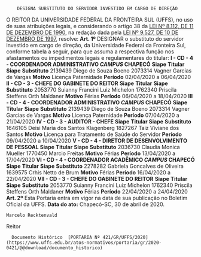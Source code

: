        DESIGNA SUBSTITUTO DO SERVIDOR INVESTIDO EM CARGO DE DIREÇÃO  

 O REITOR DA UNIVERSIDADE FEDERAL DA FRONTEIRA SUL (UFFS), no uso de suas atribuições legais, e considerando o artigo 38 da [LEI Nº 8.112, DE 11 DE DEZEMBRO DE 1990](http://www.planalto.gov.br/ccivil_03/LEIS/L8112cons.htm), na redação dada pela [LEI Nº 9.527, DE 10 DE DEZEMBRO DE 1997](http://www.planalto.gov.br/ccivil_03/LEIS/L9527.htm), resolve:   **Art. 1º**  DESIGNAR o substituto do servidor investido em cargo de direção, da Universidade Federal da Fronteira Sul, conforme tabela a seguir, para que assuma a respectiva função nos afastamentos ou impedimentos legais e regulamentares do titular: **I - CD - 4 - COORDENADOR ADMINISTRATIVO *CAMPUS*  CHAPECÓ**     **Siape**   **Titular**   **Siape**   **Substituto**     2139439   Diego de Souza Boeno   2073314   Vagner Garcias de Vargas     **Motivo**   Licença Paternidade   **Período**   02/04/2020 a 06/04/2020      **II - CD - 3 - CHEFE DO GABINETE DO REITOR**     **Siape**   **Titular**   **Siape**   **Substituto**     2053770   Suianny Francini Luiz Michelon   1762340   Priscila Steffens Orth Maldaner     **Motivo**   Férias   **Período**   06/04/2020 a 18/04/2020      **III - CD - 4 - COORDENADOR ADMINISTRATIVO *CAMPUS*  CHAPECÓ**     **Siape**   **Titular**   **Siape**   **Substituto**     2139439   Diego de Souza Boeno   2073314   Vagner Garcias de Vargas     **Motivo**   Licença Paternidade   **Período**   07/04/2020 a 21/04/2020      **IV - CD - 3 - AUDITOR - CHEFE**     **Siape**   **Titular**   **Siape**   **Substituto**     1646105   Deisi Maria dos Santos Klagenberg   1827267   Taiz Viviane dos Santos     **Motivo**   Licença para Tratamento de Saúde do Servidor   **Período**   09/04/2020 a 10/04/2020      **V - CD - 4 - DIRETOR DE DESENVOLVIMENTO DE PESSOAL**     **Siape**   **Titular**   **Siape**   **Substituto**     2036730   Claudia Monica Mueller   1770450   Marcio Freitas     **Motivo**   Férias   **Período**   13/04/2020 a 17/04/2020      **VI - CD - 4 - COORDENADOR ACADÊMICO *CAMPUS*  CHAPECÓ**     **Siape**   **Titular**   **Siape**   **Substituto**     2278282   Gabriela Goncalves de Oliveira   1639575   Crhis Netto de Brum     **Motivo**   Férias   **Período**   16/04/2020 a 22/04/2020      **VII - CD - 3 - CHEFE DO GABINETE DO REITOR**     **Siape**   **Titular**   **Siape**   **Substituto**     2053770   Suianny Francini Luiz Michelon   1762340   Priscila Steffens Orth Maldaner     **Motivo**   Férias   **Período**   22/04/2020 a 24/04/2020       **Art. 2º**  Esta Portaria entra em vigor na data de sua publicação no Boletim Oficial da UFFS.        **Data do ato:** Chapecó-SC, 30 de abril de 2020.   
 

    Marcelo Recktenvald   
 Reitor 

      Documento Histórico  [PORTARIA Nº 421/GR/UFFS/2020](https://www.uffs.edu.br/atos-normativos/portaria/gr/2020-0421/@@download/documento_historico)     
      